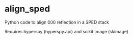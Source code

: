 # align_sped
Python code to align 000 reflection in a SPED stack

Requires hyperspy (hyperspy.api) and scikit image (skimage)
